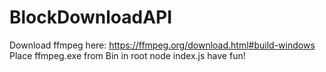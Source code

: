 # BlockDownloadAPI

Download ffmpeg here: https://ffmpeg.org/download.html#build-windows
Place ffmpeg.exe from Bin in root
node index.js
have fun!
